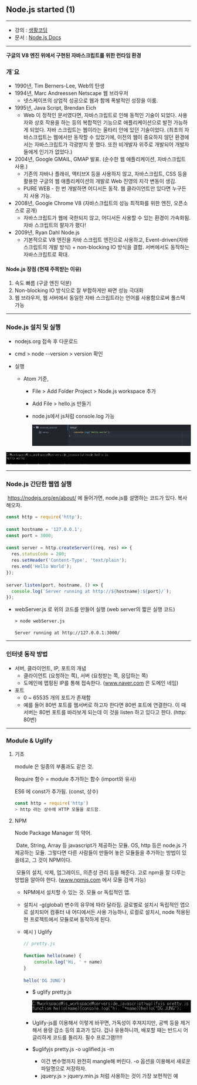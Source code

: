 ## Node.js started (1)

---

- 강의 : [생활코딩](https://opentutorials.org/module/2026/11850)
- 문서 : [Node.js Docs](https://nodejs.org/en/docs/)

---

**구글의 V8 엔진 위에서 구현된 자바스크립트를 위한 런타임 환경**

### 개`요

- 1990년, Tim Berners-Lee, Web의 탄생
- 1994년, Marc Andreessen Netscape 웹 브라우저
  - 넷스케이프의 상업적 성공으로 웹과 함께 폭발적인 성장을 이룸.
- 1995년, Java Script, Brendan Eich
  - Web 이 정적인 문서였다면, 자바스크립트로 인해 동적인 기술이 되었다. 사용자와 상호 작용을 하는 등의 복합적인 기능으로 애플리케이션으로 발전 가능하게 되었다. 자바 스크립트는 웹이라는 울타리 안에 있던 기술이었다. (최초의 자바스크립트는 웹에서만 동작할 수 있었기에, 이전의 웹이 중요하지 않던 환경에서는 자바스크립트가 각광받지 못 했다. 또한 비개발자 위주로 개발되어 개발자들에게 인기가 없었다.)
- 2004년, Google GMAIL, GMAP 발표. (순수한 웹 애플리케이션, 자바스크립트 사용.)
  - 기존의 자바나 플래쉬, 액티브X 등을 사용하지 않고, 자바스크립트, CSS 등을 활용한 구글의 웹 애플리케이션의 개발로 Web 진영의 지각 변동이 생김.
  - PURE WEB - 한 번 개발하면 어디서든 동작. 웹 클라이언트만 있다면 누구든지 사용 가능.
- 2008년, Google Chrome V8 (자바스크립트의 성능 최적화를 위한 엔진, 오픈소스로 공개)
  - 자바스크립트가 웹에 국한되지 않고, 어디서든 사용할 수 있는 환경이 가속화됨. 자바 스크립트의 팔자가 폈다!
- 2009년, Ryan Dahl Node.js
  - 기본적으로 V8 엔진을 자바 스크립트 엔진으로 사용하고, Event-driven(자바스크립트의 개발 방식) + non-blocking     IO 방식을 결합. 서버에서도 동작하는 자바스크립트로 확대.

#### Node.js 장점 (현재 주목받는 이유)

1. 속도 빠름 (구글 엔진 덕분)
2. Non-blocking IO 방식으로 잘 부합하게만 짜면 성능 극대화
3. 웹 브라우저, 웹 서버에서 동일한 자바 스크립트라는 언어를 사용함으로써 풀스택 가능

---

### Node.js 설치 및 실행

- nodejs.org 접속 후 다운로드

- cmd > node --version > version 확인

- 실행

  - Atom 기준,

    - File > Add Folder Project > Node.js workspace 추가

    - Add File > hello.js 만들기

    - node.js에서 js처럼 console.log 가능

      ![image-20200627164710925](../../upload/image-20200627164710925.png)

![image-20200627164723731](../../upload/image-20200627164723731.png)

---

### Node.js 간단한 웹앱 실행

​	https://nodejs.org/en/about/ 에 들어가면, node.js를 설명하는 코드가 있다. 복사해오자.

```javascript
const http = require('http');

const hostname = '127.0.0.1';
const port = 3000;

const server = http.createServer((req, res) => {
  res.statusCode = 200;
  res.setHeader('Content-Type', 'text/plain');
  res.end('Hello World');
});

server.listen(port, hostname, () => {
  console.log(`Server running at http://${hostname}:${port}/`);
});
```

- webServer.js 로 위의 코드를 만들어 실행 (web server의 짧은 실행 코드)

  ```
  > node webServer.js
  
  Server running at http://127.0.0.1:3000/
  ```

---

### 인터넷 동작 방법

- 서버, 클라이언트, IP, 포트의 개념
  - 클라이언트 (요청하는 쪽), 서버 (요청받는 쪽, 응답하는 쪽)
  - 도메인에 맵핑된 IP를 통해 접속한다. (www.naver.com 은 도메인 네임)
- 포트
  - 0 ~ 65535 개의 포트가 존재함
  - 예를 들어 80번 포트를 웹서버로 하고자 한다면 80번 포트에 연결한다. 이 때 서버는 80번 포트를 바라보게 되는데 이 것을 listen 하고 있다고 한다. (http: 80번)

---

### Module & Uglify

1. 기초

   module  은 일종의 부품과도 같은 것.

   Require 함수 = module  추가하는 함수 (import와 유사)

   ES6 에 const가 추가됨. (const, 상수)

   ```javascript
   const http = require('http')
   > http 라는 상수에 HTTP 모듈을 로드함.
   ```

   

2. NPM

   Node Package Manager 의 약어.

   ​	Date, String, Array 등 javascript가 제공하는 모듈. OS, http 등은 node.js 가 제공하는 모듈. 그렇다면 다른 사람들이 만들어 놓은 모듈들을 추가하는 방법이 있을테고, 그 것이 NPM이다.

   ​	모듈의 설치, 삭제, 업그레이드, 의존성 관리 등을 해준다. 고로 npm을 잘 다루는 방법을 알아야 한다. (www.npmjs.com 에서 모듈 검색 가능) 

   - NPM에서 설치할 수 있는 것. 모듈 or 독립적인 앱.

   - 설치시 -g(global) 변수의 유무에 따라 달라짐. 글로벌로 설치시 독립적인 앱으로 설치되어 컴퓨터 내 어디에서든 사용 가능하나, 로컬로 설치시, node 적용된 현 프로젝트에서 모듈로써 동작하게 된다.

     

   - 예시 ) Uglify

     ```javascript
     // pretty.js
     
     function hello(name) {
         console.log('Hi, ' + name)
     }
     
     hello('DG JUNG')
     ```

     - $ uglify pretty.js

       ![image-20200627170129280](../../upload/image-20200627170129280.png)

     - Uglify-js를 이용해서 이렇게 바꾸면, 가독성이 후져지지만, 공백 등을 제거해서 용량 감소 등의 효과가 있다. 겁나 유용하니까, 배포할 때는 반드시 어글리하게 코드를 돌리자. 필수 프로그램!!!!!

     - $uglifyjs pretty.js     -o uglified.js -m

       - 이건 변수명까지 완전히 mangle해 버린다. -o 옵션을 이용해서 새로운 파일명으로 저장하자.
       - jquery.js > jquery.min.js 처럼 사용하는 것이 가장 보편적인 예